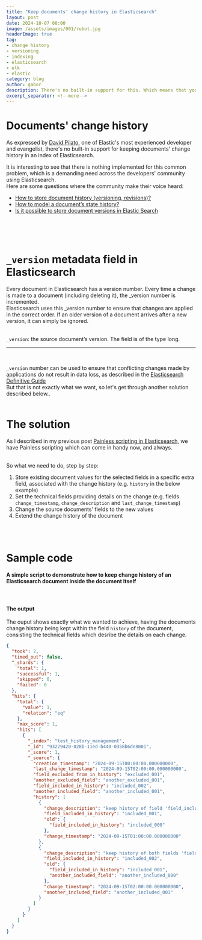 ```yaml
---
title: "Keep documents' change history in Elasticsearch"
layout: post
date: 2024-10-07 00:00
image: /assets/images/001/robot.jpg
headerImage: true
tag:
- change history
- versioning
- indexing
- elasticsearch
- elk
- elastic
category: blog
author: gabor
description: There's no built-in support for this. Which means that you need to manage this by yourself.
excerpt_separator: <!--more-->
---
```

# Documents' change history

As expressed by [David Pilato][pilato], one of Elastic's most experienced developer and evangelist, there's no built-in support for keeping documents' change history in an index of Elasticsearch.
<br>

It is interesting to see that there is nothing implemented for this common problem, which is a demanding need across the developers' community using Elasticsearch.  
Here are some questions where the community make their voice heard:
- [How to store document history (versioning, revisions)?][discuss1]
- [How to model a document’s state history?][discuss2]
- [Is it possible to store document versions in Elastic Search][discuss3]
<br>

<!--more-->
<br>
<br>

# `_version` metadata field in Elasticsearch

Every document in Elasticsearch has a version number. Every time a change is made to a document (including deleting it), the _version number is incremented.  
Elasticsearch uses this _version number to ensure that changes are applied in the correct order. If an older version of a document arrives after a new version, it can simply be ignored.  
<br>

`_version`: the source document’s version. The field is of the type long.
<br>

---
<br>

`_version` number can be used to ensure that conflicting changes made by applications do not result in data loss, as described in the [Elasticsearch Definitive Guide][guide]  
But that is not exactly what we want, so let's get through another solution described below..
<br>
<br>

# The solution

As I described in my previous post [Painless scripting in Elasticsearch][link_painless], we have Painless scripting which can come in handy now, and always.  
<br>

So what we need to do, step by step:
1. Store existing document values for the selected fields in a specific extra field, associated with the change history (e.g. `history` in the below example)
2. Set the technical fields providing details on the change (e.g. fields `change_timestamp`, `change_description` and `last_change_timestamp`)
3. Change the source documents' fields to the new values
4. Extend the change history of the document
<br>
<br>

# Sample code

#### A simple script to demonstrate how to keep change history of an Elasticsearch document inside the document itself
<script src="https://gist.github.com/f-f-9-9-0-0/e4e7fd4ab27e488a66386116aeb85790.js"></script>
<br>

#### The output

The ouput shows exactly what we wanted to achieve, having the documents change history being kept within the field `history` of the document, consisting the technical fields which desribe the details on each change.  
```json
{
  "took": 2,
  "timed_out": false,
  "_shards": {
    "total": 1,
    "successful": 1,
    "skipped": 0,
    "failed": 0
  },
  "hits": {
    "total": {
      "value": 1,
      "relation": "eq"
    },
    "max_score": 1,
    "hits": [
      {
        "_index": "test_history_management",
        "_id": "93229420-028b-11ed-b440-0358b6de8001",
        "_score": 1,
        "_source": {
          "creation_timestamp": "2024-09-15T00:00:00.000000000",
          "last_change_timestamp": "2024-09-15T02:00:00.000000000",
          "field_excluded_from_in_history": "excluded_001",
          "another_excluded_field": "another_excluded_001",
          "field_included_in_history": "included_002",
          "another_included_field": "another_included_001",
          "history": [
            {
              "change_description": "keep history of field 'field_included_in_history' of the document",
              "field_included_in_history": "included_001",
              "old": {
                "field_included_in_history": "included_000"
              },
              "change_timestamp": "2024-09-15T01:00:00.000000000"
            },
            {
              "change_description": "keep history of both fields 'field_included_in_history' and 'another_included_field' of the document",
              "field_included_in_history": "included_002",
              "old": {
                "field_included_in_history": "included_001",
                "another_included_field": "another_included_000"
              },
              "change_timestamp": "2024-09-15T02:00:00.000000000",
              "another_included_field": "another_included_001"
            }
          ]
        }
      }
    ]
  }
}
```

[pilato]: https://david.pilato.fr/
[discuss1]: https://discuss.elastic.co/t/how-to-store-document-history-versioning-revisions/32651
[discuss2]: https://discuss.elastic.co/t/how-to-model-a-documents-state-history/144684
[discuss3]: https://discuss.elastic.co/t/is-it-possible-to-store-document-versions-in-elastic-search/337496
[guide]: https://github.com/elastic/elasticsearch-definitive-guide/blob/master/030_Data/40_Version_control.asciidoc
[link_painless]: /painless-scripting-in-elasticsearch
